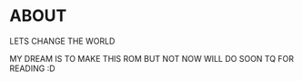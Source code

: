 # ABOUT
LETS CHANGE THE WORLD

MY DREAM IS TO MAKE THIS ROM BUT NOT NOW WILL DO SOON 
TQ FOR READING :D
